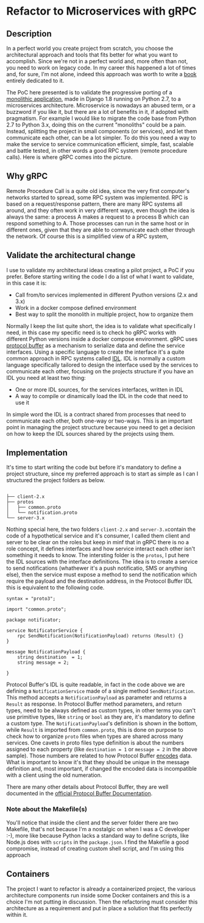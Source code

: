 # Refactor to Microservices with gRPC

## Description

In a perfect world you create project from scratch, you choose the architectural approach and tools that fits better for what you want to accomplish. Since we're not in a perfect world and, more often than not, you need to work on legacy code. In my career this happened a lot of times and, for sure, I'm not alone, indeed this approach was worth to write a [book](https://martinfowler.com/books/refactoring.html) entirely dedicated to it.

The PoC here presented is to validate the progressive porting of a [monolithic application](https://github.com/guglielmino/pushetta-api-django), made in Django 1.8 running on Python 2.7, to a microservices architecture.
Microservice is nowadays an abused term, or a buzzword if you like it, but there are a lot of benefits in it, if adopted with pragmatism. For example I would like to migrate the code base from Python 2.7 to Python 3.x, doing this on the current "monoliths" could be a pain. Instead, splitting the project in small components (or services), and let them communicate each other, can be a lot simpler. To do this you need a way to make the service to service communication efficient, simple, fast, scalable and battle tested, in other words a good RPC system (remote procedure calls). Here is where gRPC comes into the picture.

## Why gRPC

Remote Procedure Call is a quite old idea, since the very first computer's networks started to spread, some RPC system was implemented. RPC is based on a request/response pattern, there are many RPC systems all around, and they often work in very different ways, even though the idea is always the same: a process A makes a request to a process B which can respond something to A. Those processes can run in the same host or in different ones, given that they are able to communicate each other through the network. Of course this is a simplified view of a RPC system,

## Validate the architectural change

I use to validate my architectural ideas creating a pilot project, a PoC if you prefer. Before starting writing the code I do a list of what I want to validate, in this case it is:

- Call from/to services implemented in different Pyuthon versions (2.x and 3.x)
- Work in a docker compose defined environment
- Best way to split the monolith in multiple project, how to organize them

Normally I keep the list quite short, the idea is to validate what specifically I need, in this case my specific need is to check ho gRPC works with different Python versions inside a docker compose environment.
gRPC uses [protocol buffer](https://developers.google.com/protocol-buffers/) as a mechanism to serialize data and define the service interfaces. Using a specific language to create the interface it's a quite common approach in RPC systems called [IDL](https://en.wikipedia.org/wiki/Interface_description_language). IDL is normally a custom language specifically tailored to design the interface used by the services to communicate each other, focusing on the projects structure if you have an IDL you need at least two thing:

- One or more IDL sources, for the services interfaces, written in IDL
- A way to compile or dinamically load the IDL in the code that need to use it

In simple word the IDL is a contract shared from processes that need to communicate each other, both one-way or two-ways. This is an important point in managing the project structure because you need to get a decision on how to keep the IDL sources shared by the projects using them.

## Implementation

It's time to start writing the code but before it's mandatory to define a project structure, since my preferred approach is to start as simple as I can I structured the project folders as below.

```

├── client-2.x
├── protos
│   ├── common.proto
│   └── notification.proto
└── server-3.x
```

Nothing special here, the two folders `client-2.x` and `server-3.x`contain the code of a hypothetical service and it's consumer, I called them client and server to be clear on the roles but keep in minf that in gRPC there is no a role concept, it defines interfaces and how service interact each other isn't something it needs to know. The intersting folder is the `protos`, I put here the IDL sources with the interface definitions. The idea is to create a service to send notifications (whathewer it's a push notificatio, SMS or anything else), then the service must expose a method to send the notification which require the payload and the destination address, in the Protocol Buffer IDL this is equivalent to the following code.

```
syntax = "proto3";

import "common.proto";

package notificator;

service NotificatorService {
    rpc SendNotification(NotificationPayload) returns (Result) {}
}

message NotificationPayload {
    string destination  = 1;
    string message = 2;

}
```

Protocol Buffer's IDL is quite readable, in fact in the code above we are defining a `NotificationService` made of a single method `SendNotification`. This method accepts a `NotificationPayload` as parameter and returns a `Result` as response.
In Protocol Buffer method parameters, and return types, need to be always defined as custom types, in other terms you can't use primitive types, like `string` or `bool` as they are, it's mandatory to define a custom type. The `NotificationPayload`'s definition is shown in the bottom, while `Result` is imported from `common.proto`, this is done on purpose to check how to organize `proto` files when types are shared across many services. One cavets in proto files type definition is about the numbers assigned to each property (like `destination = 1` or `message = 2` in the above sample). Those numbers are related to how Protocol Buffer [encodes](https://developers.google.com/protocol-buffers/docs/encoding) data. What is important to know it's that they should be unique in the message definition and, most important, if changed the encoded data is incompatible with a client using the old numeration.

There are many other details about Protocol Buffer, they are well documented in the [official Protocol Buffer Documentation](https://developers.google.com/protocol-buffers/docs/proto3).

### Note about the Makefile(s)

You'll notice that inside the client and the server folder there are two Makefile, that's not because I'm a nostalgic on when I was a C developer :-), more like because Python lacks a standard way to define scripts, like Node.js does with `scripts` in the `package.json`. I find the Makefile a good compromise, instead of creating custom shell script, and I'm using this approach

## Containers

The project I want to refactor is already a containerized project, the various architecture components run inside some Docker containers and this is a choice I'm not putting in discussion. Then the refactoring must consider this architecture as a requirement and put in place a solution that fits perfectly within it.
